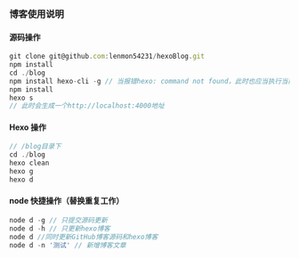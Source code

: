 ### 博客使用说明

#### 源码操作

```js
git clone git@github.com:lenmon54231/hexoBlog.git
npm install
cd ./blog
npm install hexo-cli -g // 当报错hexo: command not found，此时也应当执行当前命令
npm install
hexo s
// 此时会生成一个http://localhost:4000地址
```

#### Hexo 操作

```js
// /blog目录下
cd ./blog
hexo clean
hexo g
hexo d
```

#### node 快捷操作（替换重复工作）

```js
node d -g // 只提交源码更新
node d -h // 只更新hexo博客
node d //同时更新GitHub博客源码和hexo博客
node d -n '测试' // 新增博客文章
```
